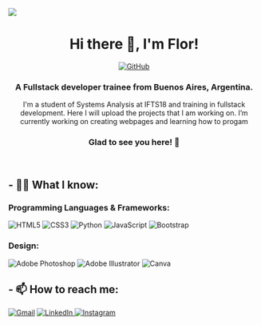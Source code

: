 <img src="https://user-images.githubusercontent.com/66847119/114256463-c6d2aa00-998f-11eb-86f1-a7edb5c5190e.png"></img>
<h1 align="center">Hi there 👋, I'm Flor!</h1>
<p align="center"><a href="https://github.com/flornakasone"><img src="https://img.shields.io/github/followers/flornakasone.svg?label=GitHub&style=social" alt="GitHub"></a></p>
<h3 align="center">A Fullstack developer trainee from Buenos Aires, Argentina.</h3>
<p align="center">I'm a student of Systems Analysis at IFTS18 and training in fullstack development. Here I will upload the projects that I am working on. I’m currently working on creating webpages and learning how to progam
</p>
<h3 align="center"> Glad to see you here! 🤩</h3>

<br>

## - 👩‍💻 What I know:

<h3 align="left" margin=20px>Programming Languages & Frameworks:</h3>
<p align="left"> <img alt="HTML5" src="https://img.shields.io/badge/html5%20-%23E34F26.svg?&style=for-the-badge&logo=html5&logoColor=white"/> <img alt="CSS3" src="https://img.shields.io/badge/css3%20-%231572B6.svg?&style=for-the-badge&logo=css3&logoColor=white"/> <img alt="Python" src="https://img.shields.io/badge/python%20-%2314354C.svg?&style=for-the-badge&logo=python&logoColor=white"/> <img alt="JavaScript" src="https://img.shields.io/badge/javascript%20-%23323330.svg?&style=for-the-badge&logo=javascript&logoColor=%23F7DF1E"/> <img alt="Bootstrap" src="https://img.shields.io/badge/bootstrap%20-%23563D7C.svg?&style=for-the-badge&logo=bootstrap&logoColor=white"/></p>
<h3 align="left" margin=20px>Design:</h3>
<p><img alt="Adobe Photoshop" src="https://img.shields.io/badge/adobe%20photoshop%20-%2331A8FF.svg?&style=for-the-badge&logo=adobe%20photoshop&logoColor=white"/> <img alt="Adobe Illustrator" src="https://img.shields.io/badge/adobe%20illustrator%20-%23FF9A00.svg?&style=for-the-badge&logo=adobe%20illustrator&logoColor=white"/>	<img alt="Canva" src="https://img.shields.io/badge/Canva%20-%2300C4CC.svg?&style=for-the-badge&logo=Canva&logoColor=white"/></p>

## - 📫 How to reach me:

<p align="left">
  <a href="mailto:flornakasone@gmail.com" target="_blank">	<img alt="Gmail" src="https://img.shields.io/badge/Gmail-D14836?style=for-the-badge&logo=gmail&logoColor=white" /></a>
  <a href="https://www.linkedin.com/in/flornakasone" target="_blank">
   	<img alt="LinkedIn" src="https://img.shields.io/badge/linkedin%20-%230077B5.svg?&style=for-the-badge&logo=linkedin&logoColor=white"/>
  </a>
  <a href="https://instagram.com/flor.nakasone" target="_blank">
    	<img alt="Instagram" src="https://img.shields.io/badge/instagram%20-%23E4405F.svg?&style=for-the-badge&logo=Instagram&logoColor=white"/>
  </a>
</p>

